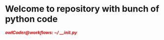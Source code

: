# Welcome to repository with bunch of python code
<html>
  <body>
      <p style="color: red;"><b><em>owlCoder@workflows: ~/ __init.py</em></b></p>
  </body>
</html>
